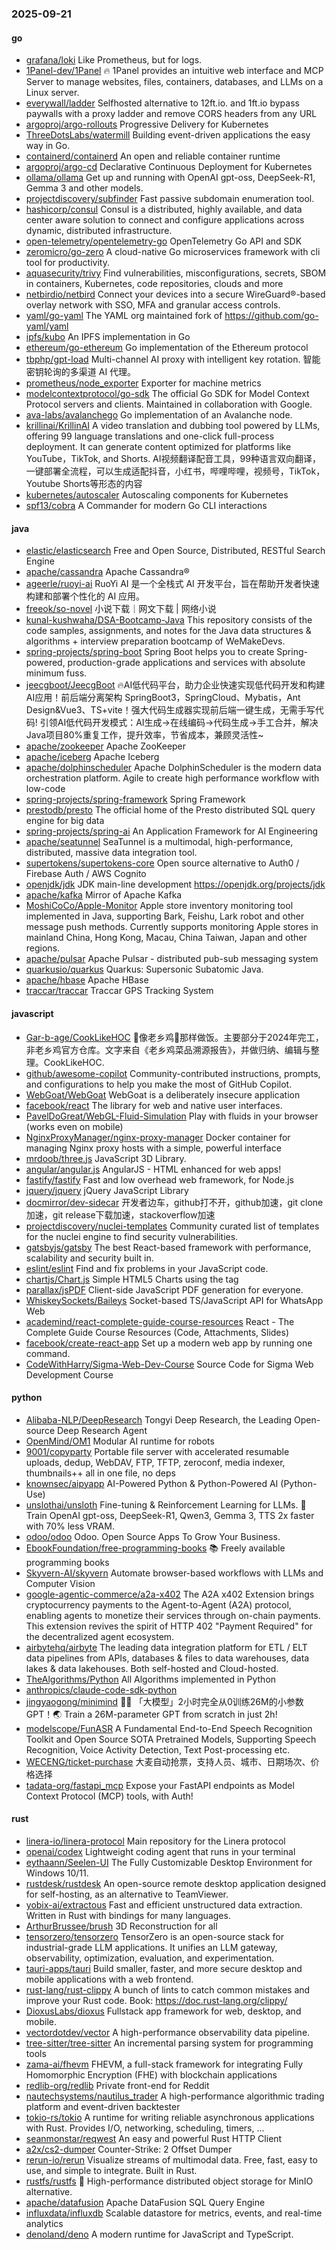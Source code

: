 ### 2025-09-21

#### go
* [grafana/loki](https://github.com/grafana/loki) Like Prometheus, but for logs.
* [1Panel-dev/1Panel](https://github.com/1Panel-dev/1Panel) 🔥 1Panel provides an intuitive web interface and MCP Server to manage websites, files, containers, databases, and LLMs on a Linux server.
* [everywall/ladder](https://github.com/everywall/ladder) Selfhosted alternative to 12ft.io. and 1ft.io bypass paywalls with a proxy ladder and remove CORS headers from any URL
* [argoproj/argo-rollouts](https://github.com/argoproj/argo-rollouts) Progressive Delivery for Kubernetes
* [ThreeDotsLabs/watermill](https://github.com/ThreeDotsLabs/watermill) Building event-driven applications the easy way in Go.
* [containerd/containerd](https://github.com/containerd/containerd) An open and reliable container runtime
* [argoproj/argo-cd](https://github.com/argoproj/argo-cd) Declarative Continuous Deployment for Kubernetes
* [ollama/ollama](https://github.com/ollama/ollama) Get up and running with OpenAI gpt-oss, DeepSeek-R1, Gemma 3 and other models.
* [projectdiscovery/subfinder](https://github.com/projectdiscovery/subfinder) Fast passive subdomain enumeration tool.
* [hashicorp/consul](https://github.com/hashicorp/consul) Consul is a distributed, highly available, and data center aware solution to connect and configure applications across dynamic, distributed infrastructure.
* [open-telemetry/opentelemetry-go](https://github.com/open-telemetry/opentelemetry-go) OpenTelemetry Go API and SDK
* [zeromicro/go-zero](https://github.com/zeromicro/go-zero) A cloud-native Go microservices framework with cli tool for productivity.
* [aquasecurity/trivy](https://github.com/aquasecurity/trivy) Find vulnerabilities, misconfigurations, secrets, SBOM in containers, Kubernetes, code repositories, clouds and more
* [netbirdio/netbird](https://github.com/netbirdio/netbird) Connect your devices into a secure WireGuard®-based overlay network with SSO, MFA and granular access controls.
* [yaml/go-yaml](https://github.com/yaml/go-yaml) The YAML org maintained fork of https://github.com/go-yaml/yaml
* [ipfs/kubo](https://github.com/ipfs/kubo) An IPFS implementation in Go
* [ethereum/go-ethereum](https://github.com/ethereum/go-ethereum) Go implementation of the Ethereum protocol
* [tbphp/gpt-load](https://github.com/tbphp/gpt-load) Multi-channel AI proxy with intelligent key rotation. 智能密钥轮询的多渠道 AI 代理。
* [prometheus/node_exporter](https://github.com/prometheus/node_exporter) Exporter for machine metrics
* [modelcontextprotocol/go-sdk](https://github.com/modelcontextprotocol/go-sdk) The official Go SDK for Model Context Protocol servers and clients. Maintained in collaboration with Google.
* [ava-labs/avalanchego](https://github.com/ava-labs/avalanchego) Go implementation of an Avalanche node.
* [krillinai/KrillinAI](https://github.com/krillinai/KrillinAI) A video translation and dubbing tool powered by LLMs, offering 99 language translations and one-click full-process deployment. It can generate content optimized for platforms like YouTube，TikTok, and Shorts. AI视频翻译配音工具，99种语言双向翻译，一键部署全流程，可以生成适配抖音，小红书，哔哩哔哩，视频号，TikTok，Youtube Shorts等形态的内容
* [kubernetes/autoscaler](https://github.com/kubernetes/autoscaler) Autoscaling components for Kubernetes
* [spf13/cobra](https://github.com/spf13/cobra) A Commander for modern Go CLI interactions

#### java
* [elastic/elasticsearch](https://github.com/elastic/elasticsearch) Free and Open Source, Distributed, RESTful Search Engine
* [apache/cassandra](https://github.com/apache/cassandra) Apache Cassandra®
* [ageerle/ruoyi-ai](https://github.com/ageerle/ruoyi-ai) RuoYi AI 是一个全栈式 AI 开发平台，旨在帮助开发者快速构建和部署个性化的 AI 应用。
* [freeok/so-novel](https://github.com/freeok/so-novel) 小说下载｜网文下载 | 网络小说
* [kunal-kushwaha/DSA-Bootcamp-Java](https://github.com/kunal-kushwaha/DSA-Bootcamp-Java) This repository consists of the code samples, assignments, and notes for the Java data structures & algorithms + interview preparation bootcamp of WeMakeDevs.
* [spring-projects/spring-boot](https://github.com/spring-projects/spring-boot) Spring Boot helps you to create Spring-powered, production-grade applications and services with absolute minimum fuss.
* [jeecgboot/JeecgBoot](https://github.com/jeecgboot/JeecgBoot) 🔥AI低代码平台，助力企业快速实现低代码开发和构建AI应用！前后端分离架构 SpringBoot3，SpringCloud、Mybatis，Ant Design&Vue3、TS+vite！强大代码生成器实现前后端一键生成，无需手写代码! 引领AI低代码开发模式：AI生成→在线编码→代码生成→手工合并，解决Java项目80%重复工作，提升效率，节省成本，兼顾灵活性~
* [apache/zookeeper](https://github.com/apache/zookeeper) Apache ZooKeeper
* [apache/iceberg](https://github.com/apache/iceberg) Apache Iceberg
* [apache/dolphinscheduler](https://github.com/apache/dolphinscheduler) Apache DolphinScheduler is the modern data orchestration platform. Agile to create high performance workflow with low-code
* [spring-projects/spring-framework](https://github.com/spring-projects/spring-framework) Spring Framework
* [prestodb/presto](https://github.com/prestodb/presto) The official home of the Presto distributed SQL query engine for big data
* [spring-projects/spring-ai](https://github.com/spring-projects/spring-ai) An Application Framework for AI Engineering
* [apache/seatunnel](https://github.com/apache/seatunnel) SeaTunnel is a multimodal, high-performance, distributed, massive data integration tool.
* [supertokens/supertokens-core](https://github.com/supertokens/supertokens-core) Open source alternative to Auth0 / Firebase Auth / AWS Cognito
* [openjdk/jdk](https://github.com/openjdk/jdk) JDK main-line development https://openjdk.org/projects/jdk
* [apache/kafka](https://github.com/apache/kafka) Mirror of Apache Kafka
* [MoshiCoCo/Apple-Monitor](https://github.com/MoshiCoCo/Apple-Monitor) Apple store inventory monitoring tool implemented in Java, supporting Bark, Feishu, Lark robot and other message push methods. Currently supports monitoring Apple stores in mainland China, Hong Kong, Macau, China Taiwan, Japan and other regions.
* [apache/pulsar](https://github.com/apache/pulsar) Apache Pulsar - distributed pub-sub messaging system
* [quarkusio/quarkus](https://github.com/quarkusio/quarkus) Quarkus: Supersonic Subatomic Java.
* [apache/hbase](https://github.com/apache/hbase) Apache HBase
* [traccar/traccar](https://github.com/traccar/traccar) Traccar GPS Tracking System

#### javascript
* [Gar-b-age/CookLikeHOC](https://github.com/Gar-b-age/CookLikeHOC) 🥢像老乡鸡🐔那样做饭。主要部分于2024年完工，非老乡鸡官方仓库。文字来自《老乡鸡菜品溯源报告》，并做归纳、编辑与整理。CookLikeHOC.
* [github/awesome-copilot](https://github.com/github/awesome-copilot) Community-contributed instructions, prompts, and configurations to help you make the most of GitHub Copilot.
* [WebGoat/WebGoat](https://github.com/WebGoat/WebGoat) WebGoat is a deliberately insecure application
* [facebook/react](https://github.com/facebook/react) The library for web and native user interfaces.
* [PavelDoGreat/WebGL-Fluid-Simulation](https://github.com/PavelDoGreat/WebGL-Fluid-Simulation) Play with fluids in your browser (works even on mobile)
* [NginxProxyManager/nginx-proxy-manager](https://github.com/NginxProxyManager/nginx-proxy-manager) Docker container for managing Nginx proxy hosts with a simple, powerful interface
* [mrdoob/three.js](https://github.com/mrdoob/three.js) JavaScript 3D Library.
* [angular/angular.js](https://github.com/angular/angular.js) AngularJS - HTML enhanced for web apps!
* [fastify/fastify](https://github.com/fastify/fastify) Fast and low overhead web framework, for Node.js
* [jquery/jquery](https://github.com/jquery/jquery) jQuery JavaScript Library
* [docmirror/dev-sidecar](https://github.com/docmirror/dev-sidecar) 开发者边车，github打不开，github加速，git clone加速，git release下载加速，stackoverflow加速
* [projectdiscovery/nuclei-templates](https://github.com/projectdiscovery/nuclei-templates) Community curated list of templates for the nuclei engine to find security vulnerabilities.
* [gatsbyjs/gatsby](https://github.com/gatsbyjs/gatsby) The best React-based framework with performance, scalability and security built in.
* [eslint/eslint](https://github.com/eslint/eslint) Find and fix problems in your JavaScript code.
* [chartjs/Chart.js](https://github.com/chartjs/Chart.js) Simple HTML5 Charts using the <canvas> tag
* [parallax/jsPDF](https://github.com/parallax/jsPDF) Client-side JavaScript PDF generation for everyone.
* [WhiskeySockets/Baileys](https://github.com/WhiskeySockets/Baileys) Socket-based TS/JavaScript API for WhatsApp Web
* [academind/react-complete-guide-course-resources](https://github.com/academind/react-complete-guide-course-resources) React - The Complete Guide Course Resources (Code, Attachments, Slides)
* [facebook/create-react-app](https://github.com/facebook/create-react-app) Set up a modern web app by running one command.
* [CodeWithHarry/Sigma-Web-Dev-Course](https://github.com/CodeWithHarry/Sigma-Web-Dev-Course) Source Code for Sigma Web Development Course

#### python
* [Alibaba-NLP/DeepResearch](https://github.com/Alibaba-NLP/DeepResearch) Tongyi Deep Research, the Leading Open-source Deep Research Agent
* [OpenMind/OM1](https://github.com/OpenMind/OM1) Modular AI runtime for robots
* [9001/copyparty](https://github.com/9001/copyparty) Portable file server with accelerated resumable uploads, dedup, WebDAV, FTP, TFTP, zeroconf, media indexer, thumbnails++ all in one file, no deps
* [knownsec/aipyapp](https://github.com/knownsec/aipyapp) AI-Powered Python & Python-Powered AI (Python-Use)
* [unslothai/unsloth](https://github.com/unslothai/unsloth) Fine-tuning & Reinforcement Learning for LLMs. 🦥 Train OpenAI gpt-oss, DeepSeek-R1, Qwen3, Gemma 3, TTS 2x faster with 70% less VRAM.
* [odoo/odoo](https://github.com/odoo/odoo) Odoo. Open Source Apps To Grow Your Business.
* [EbookFoundation/free-programming-books](https://github.com/EbookFoundation/free-programming-books) 📚 Freely available programming books
* [Skyvern-AI/skyvern](https://github.com/Skyvern-AI/skyvern) Automate browser-based workflows with LLMs and Computer Vision
* [google-agentic-commerce/a2a-x402](https://github.com/google-agentic-commerce/a2a-x402) The A2A x402 Extension brings cryptocurrency payments to the Agent-to-Agent (A2A) protocol, enabling agents to monetize their services through on-chain payments. This extension revives the spirit of HTTP 402 "Payment Required" for the decentralized agent ecosystem.
* [airbytehq/airbyte](https://github.com/airbytehq/airbyte) The leading data integration platform for ETL / ELT data pipelines from APIs, databases & files to data warehouses, data lakes & data lakehouses. Both self-hosted and Cloud-hosted.
* [TheAlgorithms/Python](https://github.com/TheAlgorithms/Python) All Algorithms implemented in Python
* [anthropics/claude-code-sdk-python](https://github.com/anthropics/claude-code-sdk-python)
* [jingyaogong/minimind](https://github.com/jingyaogong/minimind) 🚀🚀 「大模型」2小时完全从0训练26M的小参数GPT！🌏 Train a 26M-parameter GPT from scratch in just 2h!
* [modelscope/FunASR](https://github.com/modelscope/FunASR) A Fundamental End-to-End Speech Recognition Toolkit and Open Source SOTA Pretrained Models, Supporting Speech Recognition, Voice Activity Detection, Text Post-processing etc.
* [WECENG/ticket-purchase](https://github.com/WECENG/ticket-purchase) 大麦自动抢票，支持人员、城市、日期场次、价格选择
* [tadata-org/fastapi_mcp](https://github.com/tadata-org/fastapi_mcp) Expose your FastAPI endpoints as Model Context Protocol (MCP) tools, with Auth!

#### rust
* [linera-io/linera-protocol](https://github.com/linera-io/linera-protocol) Main repository for the Linera protocol
* [openai/codex](https://github.com/openai/codex) Lightweight coding agent that runs in your terminal
* [eythaann/Seelen-UI](https://github.com/eythaann/Seelen-UI) The Fully Customizable Desktop Environment for Windows 10/11.
* [rustdesk/rustdesk](https://github.com/rustdesk/rustdesk) An open-source remote desktop application designed for self-hosting, as an alternative to TeamViewer.
* [yobix-ai/extractous](https://github.com/yobix-ai/extractous) Fast and efficient unstructured data extraction. Written in Rust with bindings for many languages.
* [ArthurBrussee/brush](https://github.com/ArthurBrussee/brush) 3D Reconstruction for all
* [tensorzero/tensorzero](https://github.com/tensorzero/tensorzero) TensorZero is an open-source stack for industrial-grade LLM applications. It unifies an LLM gateway, observability, optimization, evaluation, and experimentation.
* [tauri-apps/tauri](https://github.com/tauri-apps/tauri) Build smaller, faster, and more secure desktop and mobile applications with a web frontend.
* [rust-lang/rust-clippy](https://github.com/rust-lang/rust-clippy) A bunch of lints to catch common mistakes and improve your Rust code. Book: https://doc.rust-lang.org/clippy/
* [DioxusLabs/dioxus](https://github.com/DioxusLabs/dioxus) Fullstack app framework for web, desktop, and mobile.
* [vectordotdev/vector](https://github.com/vectordotdev/vector) A high-performance observability data pipeline.
* [tree-sitter/tree-sitter](https://github.com/tree-sitter/tree-sitter) An incremental parsing system for programming tools
* [zama-ai/fhevm](https://github.com/zama-ai/fhevm) FHEVM, a full-stack framework for integrating Fully Homomorphic Encryption (FHE) with blockchain applications
* [redlib-org/redlib](https://github.com/redlib-org/redlib) Private front-end for Reddit
* [nautechsystems/nautilus_trader](https://github.com/nautechsystems/nautilus_trader) A high-performance algorithmic trading platform and event-driven backtester
* [tokio-rs/tokio](https://github.com/tokio-rs/tokio) A runtime for writing reliable asynchronous applications with Rust. Provides I/O, networking, scheduling, timers, ...
* [seanmonstar/reqwest](https://github.com/seanmonstar/reqwest) An easy and powerful Rust HTTP Client
* [a2x/cs2-dumper](https://github.com/a2x/cs2-dumper) Counter-Strike: 2 Offset Dumper
* [rerun-io/rerun](https://github.com/rerun-io/rerun) Visualize streams of multimodal data. Free, fast, easy to use, and simple to integrate. Built in Rust.
* [rustfs/rustfs](https://github.com/rustfs/rustfs) 🚀 High-performance distributed object storage for MinIO alternative.
* [apache/datafusion](https://github.com/apache/datafusion) Apache DataFusion SQL Query Engine
* [influxdata/influxdb](https://github.com/influxdata/influxdb) Scalable datastore for metrics, events, and real-time analytics
* [denoland/deno](https://github.com/denoland/deno) A modern runtime for JavaScript and TypeScript.
